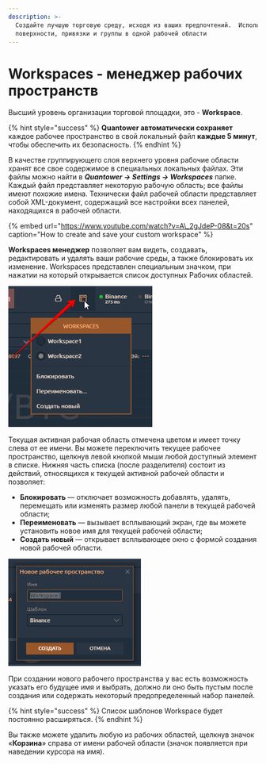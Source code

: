 ```yaml
---
description: >-
  Создайте лучшую торговую среду, исходя из ваших предпочтений.  Используйте
  поверхности, привязки и группы в одной рабочей области
---
```


# Workspaces - менеджер рабочих пространств

Высший уровень организации торговой площадки, это - **Workspace**. 

{% hint style="success" %}
**Quantower автоматически сохраняет** каждое рабочее пространство в свой локальный файл **каждые 5 минут**, чтобы обеспечить их безопасность.
{% endhint %}

В качестве группирующего слоя верхнего уровня рабочие области хранят все свое содержимое в специальных локальных файлах. Эти файлы можно найти в _**Quantower -&gt; Settings -&gt; Workspaces**_ папке. Каждый файл представляет некоторую рабочую область; все файлы имеют похожие имена. Технически файл рабочей области представляет собой XML-документ, содержащий все настройки всех панелей, находящихся в рабочей области.

{% embed url="https://www.youtube.com/watch?v=A\_2gJdeP-08&t=20s" caption="How to create and save your custom workspace" %}

**Workspaces менеджер** позволяет вам видеть, создавать, редактировать и удалять ваши рабочие среды, а также блокировать их изменение. Workspaces представлен специальным значком, при нажатии на который открывается список доступных Рабочих областей.

![](../.gitbook/assets/vorkspeis.png)

Текущая активная рабочая область отмечена цветом и имеет точку слева от ее имени. Вы можете переключить текущее рабочее пространство, щелкнув левой кнопкой мыши любой доступный элемент в списке. Нижняя часть списка \(после разделителя\) состоит из действий, относящихся к текущей активной рабочей области и позволяет:

* **Блокировать** — отключает возможность добавлять, удалять, перемещать или изменять размер любой панели в текущей рабочей области;
* **Переименовать** — вызывает всплывающий экран, где вы можете установить новое имя для текущей рабочей области;
* **Создать новый** — открывает всплывающее окно с формой создания новой рабочей области.

![](../.gitbook/assets/novoe-rabochee-prostranstvo%20%281%29.png)

При создании нового рабочего пространства у вас есть возможность указать его будущее имя и выбрать, должно ли оно быть пустым после создания или содержать некоторый предопределенный набор панелей.

{% hint style="success" %}
Список шаблонов Workspace будет постоянно расширяться.
{% endhint %}

Вы также можете удалить любую из рабочих областей, щелкнув значок «**Корзина**» справа от имени рабочей области \(значок появляется при наведении курсора на имя\).

